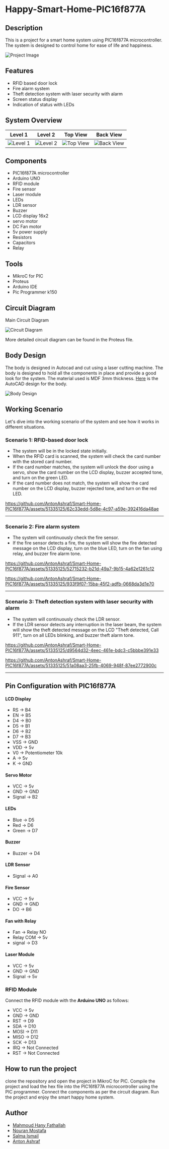 # Happy-Smart-Home-PIC16f877A

## Description
This is a project for a smart home system using PIC16f877A microcontroller. The system is designed to control home for ease of life and happiness. 

![Project Image](https://github.com/AntonAshraf/Smart-Home-PIC16f877A/assets/51335125/368ce15e-84a5-4550-b129-732cf5d7373e)


## Features
- RFID based door lock
- Fire alarm system
- Theft detection system with laser security with alarm
- Screen status display
- Indication of status with LEDs

## System Overview
|Level 1| Level 2| Top View|Back View|
|--------|---------|-----------|----|
|![Level 1](https://github.com/AntonAshraf/Smart-Home-PIC16f877A/assets/51335125/a79618d0-93df-48ae-b04d-82cdfb650c8b)|![Level 2](https://github.com/AntonAshraf/Smart-Home-PIC16f877A/assets/51335125/d84a73a3-c38e-4ad6-847a-d00772e220de)|![Top View](https://github.com/AntonAshraf/Smart-Home-PIC16f877A/assets/51335125/ebd74ca5-9512-46f5-90af-cfc56e578aad)|![Back View](https://github.com/AntonAshraf/Smart-Home-PIC16f877A/assets/51335125/d8c99dd7-2a5e-4006-ba89-c5edb532d2e0)|




## Components
- PIC16f877A microcontroller
- Arduino UNO
- RFID module
- Fire sensor
- Laser module
- LEDs
- LDR sensor
- Buzzer
- LCD display 16x2
- servo motor
- DC Fan motor
- 5v power supply
- Resistors
- Capacitors
- Relay

## Tools
- MikroC for PIC
- Proteus
- Arduino IDE
- Pic Programmer k150

## Circuit Diagram
Main Circuit Diagram

![Circuit Diagram](https://github.com/AntonAshraf/Smart-Home-PIC16f877A/assets/51335125/079085f0-52f1-47f0-a3ad-8f11228c28a2)


More detailed circuit diagram can be found in the Proteus file.

## Body Design
The body is designed in Autocad and cut using a laser cutting machine. The body is designed to hold all the components in place and provide a good look for the system. The material used is MDF 3mm thickness. [Here](https://github.com/AntonAshraf/Smart-Home-PIC16f877A/blob/main/Design%20Autocad.DWG) is the AutoCAD design for the body.

![Body Design](https://github.com/AntonAshraf/Smart-Home-PIC16f877A/assets/51335125/d49c2954-5407-40ed-b56d-50e64c6b163e)



 
## Working Scenario
Let's dive into the working scenario of the system and see how it works in different situations.

### Scenario 1: RFID-based door lock
- The system will be in the locked state initially.
- When the RFID card is scanned, the system will check the card number with the stored card number.
- If the card number matches, the system will unlock the door using a servo, show the card number on the LCD display, buzzer accepted tone, and turn on the green LED.
- If the card number does not match, the system will show the card number on the LCD display, buzzer rejected tone, and turn on the red LED.

https://github.com/AntonAshraf/Smart-Home-PIC16f877A/assets/51335125/62c33edd-5d8e-4c97-a59e-392416da48ae

--- 
### Scenario 2: Fire alarm system
- The system will continuously check the fire sensor.
- If the fire sensor detects a fire, the system will show the fire detected message on the LCD display, turn on the blue LED, turn on the fan using relay, and buzzer fire alarm tone.

https://github.com/AntonAshraf/Smart-Home-PIC16f877A/assets/51335125/52715232-b21d-49a7-9b15-4a62e1261c12

https://github.com/AntonAshraf/Smart-Home-PIC16f877A/assets/51335125/933f9f07-15ba-45f2-adfb-0668da3d1e70

---

### Scenario 3: Theft detection system with laser security with alarm
- The system will continuously check the LDR sensor.
- If the LDR sensor detects any interruption in the laser beam, the system will show the theft detected message on the LCD "Theft detected, Call 911", turn on all LEDs blinking, and buzzer theft alarm tone.



https://github.com/AntonAshraf/Smart-Home-PIC16f877A/assets/51335125/d9564d32-4eec-461e-bdc3-c5bbbe391e33


https://github.com/AntonAshraf/Smart-Home-PIC16f877A/assets/51335125/51a08aa3-25fb-4069-948f-87ee2772900c

---

## Pin Configuration with PIC16f877A

#### LCD Display
- RS -> B4
- EN -> B5
- D4 -> B0
- D5 -> B1
- D6 -> B2
- D7 -> B3
- VSS -> GND
- VDD -> 5v
- V0 -> Potentiometer 10k
- A -> 5v
- K -> GND

#### Servo Motor
- VCC -> 5v
- GND -> GND
- Signal -> B2

#### LEDs
- Blue -> D5
- Red -> D6
- Green -> D7

#### Buzzer
- Buzzer -> D4

#### LDR Sensor
- Signal -> A0

#### Fire Sensor
- VCC -> 5v
- GND -> GND
- DO -> B6

#### Fan with Relay
- Fan -> Relay NO
- Relay COM -> 5v
- signal -> D3

#### Laser Module
- VCC -> 5v
- GND -> GND
- Signal -> 5v

### RFID Module
Connect the RFID module with the **Arduino UNO** as follows:
- VCC -> 5v
- GND -> GND
- RST -> D9
- SDA -> D10
- MOSI -> D11
- MISO -> D12
- SCK -> D13
- IRQ -> Not Connected
- RST -> Not Connected



## How to run the project
clone the repository and open the project in MikroC for PIC. Compile the project and load the hex file into the PIC16f877A microcontroller using the PIC programmer. Connect the components as per the circuit diagram. Run the project and enjoy the smart happy home system.

## Author
- [Mahmoud Hany Fathallah]()
- [Nouran Mostafa]()
- [Salma Ismail]()
- [Anton Ashraf]()

